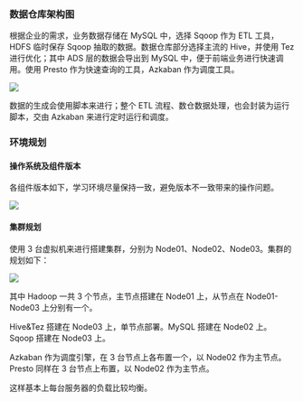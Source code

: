 ### 数据仓库架构图

根据企业的需求，业务数据存储在 MySQL 中，选择 Sqoop 作为 ETL 工具，HDFS 临时保存 Sqoop 抽取的数据。数据仓库部分选择主流的
Hive，并使用 Tez 进行优化；其中 ADS 层的数据会导出到 MySQL 中，便于前端业务进行快速调用。使用 Presto
作为快速查询的工具，Azkaban 作为调度工具。

![](https://images.gitbook.cn/d7d18570-f01a-11ea-bc58-d7943dd51ce7)

数据的生成会使用脚本来进行；整个 ETL 流程、数仓数据处理，也会封装为运行脚本，交由 Azkaban 来进行定时运行和调度。

### 环境规划

#### **操作系统及组件版本**

各组件版本如下，学习环境尽量保持一致，避免版本不一致带来的操作问题。

![](https://images.gitbook.cn/ec637b60-f01a-11ea-a374-77fb7954ed83)

#### **集群规划**

使用 3 台虚拟机来进行搭建集群，分别为 Node01、Node02、Node03。集群的规划如下：

![](https://images.gitbook.cn/fca6b0a0-f01a-11ea-affc-a54214209ff7)

其中 Hadoop 一共 3 个节点，主节点搭建在 Node01 上，从节点在 Node01-Node03 上分别有一个。

Hive&Tez 搭建在 Node03 上，单节点部署。MySQL 搭建在 Node02 上。Sqoop 搭建在 Node03 上。

Azkaban 作为调度引擎，在 3 台节点上各布置一个，以 Node02 作为主节点。Presto 同样在 3 台节点上布置，以 Node02
作为主节点。

这样基本上每台服务器的负载比较均衡。

